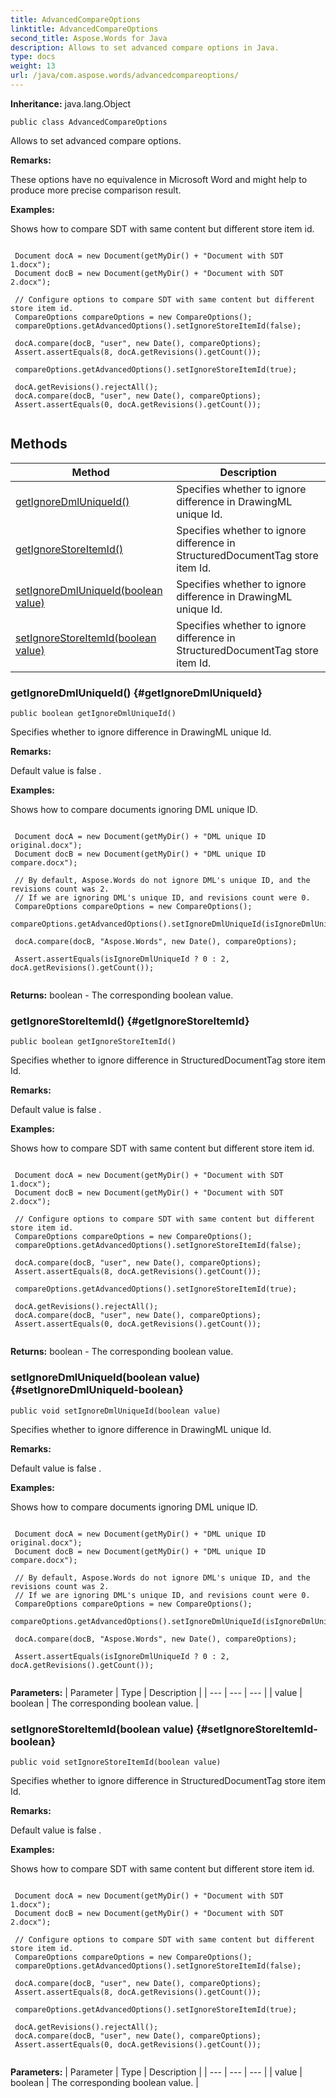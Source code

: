 ```yaml
---
title: AdvancedCompareOptions
linktitle: AdvancedCompareOptions
second_title: Aspose.Words for Java
description: Allows to set advanced compare options in Java.
type: docs
weight: 13
url: /java/com.aspose.words/advancedcompareoptions/
---
```


**Inheritance:**
java.lang.Object
```
public class AdvancedCompareOptions
```

Allows to set advanced compare options.

 **Remarks:** 

These options have no equivalence in Microsoft Word and might help to produce more precise comparison result.

 **Examples:** 

Shows how to compare SDT with same content but different store item id.

```

 Document docA = new Document(getMyDir() + "Document with SDT 1.docx");
 Document docB = new Document(getMyDir() + "Document with SDT 2.docx");

 // Configure options to compare SDT with same content but different store item id.
 CompareOptions compareOptions = new CompareOptions();
 compareOptions.getAdvancedOptions().setIgnoreStoreItemId(false);

 docA.compare(docB, "user", new Date(), compareOptions);
 Assert.assertEquals(8, docA.getRevisions().getCount());

 compareOptions.getAdvancedOptions().setIgnoreStoreItemId(true);

 docA.getRevisions().rejectAll();
 docA.compare(docB, "user", new Date(), compareOptions);
 Assert.assertEquals(0, docA.getRevisions().getCount());
 
```
## Methods

| Method | Description |
| --- | --- |
| [getIgnoreDmlUniqueId()](#getIgnoreDmlUniqueId) | Specifies whether to ignore difference in DrawingML unique Id. |
| [getIgnoreStoreItemId()](#getIgnoreStoreItemId) | Specifies whether to ignore difference in StructuredDocumentTag store item Id. |
| [setIgnoreDmlUniqueId(boolean value)](#setIgnoreDmlUniqueId-boolean) | Specifies whether to ignore difference in DrawingML unique Id. |
| [setIgnoreStoreItemId(boolean value)](#setIgnoreStoreItemId-boolean) | Specifies whether to ignore difference in StructuredDocumentTag store item Id. |
### getIgnoreDmlUniqueId() {#getIgnoreDmlUniqueId}
```
public boolean getIgnoreDmlUniqueId()
```


Specifies whether to ignore difference in DrawingML unique Id.

 **Remarks:** 

Default value is  false .

 **Examples:** 

Shows how to compare documents ignoring DML unique ID.

```

 Document docA = new Document(getMyDir() + "DML unique ID original.docx");
 Document docB = new Document(getMyDir() + "DML unique ID compare.docx");

 // By default, Aspose.Words do not ignore DML's unique ID, and the revisions count was 2.
 // If we are ignoring DML's unique ID, and revisions count were 0.
 CompareOptions compareOptions = new CompareOptions();
 compareOptions.getAdvancedOptions().setIgnoreDmlUniqueId(isIgnoreDmlUniqueId);

 docA.compare(docB, "Aspose.Words", new Date(), compareOptions);

 Assert.assertEquals(isIgnoreDmlUniqueId ? 0 : 2, docA.getRevisions().getCount());
 
```

**Returns:**
boolean - The corresponding  boolean  value.
### getIgnoreStoreItemId() {#getIgnoreStoreItemId}
```
public boolean getIgnoreStoreItemId()
```


Specifies whether to ignore difference in StructuredDocumentTag store item Id.

 **Remarks:** 

Default value is  false .

 **Examples:** 

Shows how to compare SDT with same content but different store item id.

```

 Document docA = new Document(getMyDir() + "Document with SDT 1.docx");
 Document docB = new Document(getMyDir() + "Document with SDT 2.docx");

 // Configure options to compare SDT with same content but different store item id.
 CompareOptions compareOptions = new CompareOptions();
 compareOptions.getAdvancedOptions().setIgnoreStoreItemId(false);

 docA.compare(docB, "user", new Date(), compareOptions);
 Assert.assertEquals(8, docA.getRevisions().getCount());

 compareOptions.getAdvancedOptions().setIgnoreStoreItemId(true);

 docA.getRevisions().rejectAll();
 docA.compare(docB, "user", new Date(), compareOptions);
 Assert.assertEquals(0, docA.getRevisions().getCount());
 
```

**Returns:**
boolean - The corresponding  boolean  value.
### setIgnoreDmlUniqueId(boolean value) {#setIgnoreDmlUniqueId-boolean}
```
public void setIgnoreDmlUniqueId(boolean value)
```


Specifies whether to ignore difference in DrawingML unique Id.

 **Remarks:** 

Default value is  false .

 **Examples:** 

Shows how to compare documents ignoring DML unique ID.

```

 Document docA = new Document(getMyDir() + "DML unique ID original.docx");
 Document docB = new Document(getMyDir() + "DML unique ID compare.docx");

 // By default, Aspose.Words do not ignore DML's unique ID, and the revisions count was 2.
 // If we are ignoring DML's unique ID, and revisions count were 0.
 CompareOptions compareOptions = new CompareOptions();
 compareOptions.getAdvancedOptions().setIgnoreDmlUniqueId(isIgnoreDmlUniqueId);

 docA.compare(docB, "Aspose.Words", new Date(), compareOptions);

 Assert.assertEquals(isIgnoreDmlUniqueId ? 0 : 2, docA.getRevisions().getCount());
 
```

**Parameters:**
| Parameter | Type | Description |
| --- | --- | --- |
| value | boolean | The corresponding  boolean  value. |

### setIgnoreStoreItemId(boolean value) {#setIgnoreStoreItemId-boolean}
```
public void setIgnoreStoreItemId(boolean value)
```


Specifies whether to ignore difference in StructuredDocumentTag store item Id.

 **Remarks:** 

Default value is  false .

 **Examples:** 

Shows how to compare SDT with same content but different store item id.

```

 Document docA = new Document(getMyDir() + "Document with SDT 1.docx");
 Document docB = new Document(getMyDir() + "Document with SDT 2.docx");

 // Configure options to compare SDT with same content but different store item id.
 CompareOptions compareOptions = new CompareOptions();
 compareOptions.getAdvancedOptions().setIgnoreStoreItemId(false);

 docA.compare(docB, "user", new Date(), compareOptions);
 Assert.assertEquals(8, docA.getRevisions().getCount());

 compareOptions.getAdvancedOptions().setIgnoreStoreItemId(true);

 docA.getRevisions().rejectAll();
 docA.compare(docB, "user", new Date(), compareOptions);
 Assert.assertEquals(0, docA.getRevisions().getCount());
 
```

**Parameters:**
| Parameter | Type | Description |
| --- | --- | --- |
| value | boolean | The corresponding  boolean  value. |

